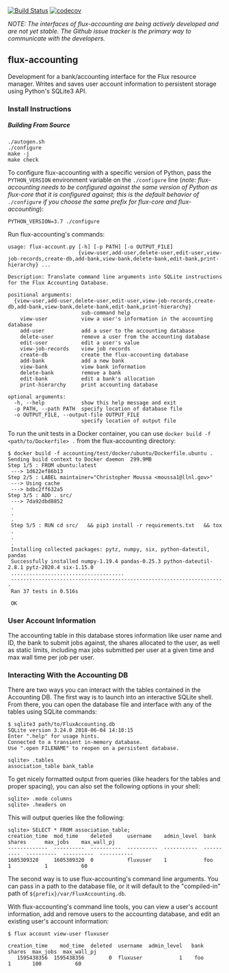 [![Build Status](https://travis-ci.org/flux-framework/flux-accounting.svg?branch=master)](https://travis-ci.org/flux-framework/flux-accounting)
[![codecov](https://codecov.io/gh/flux-framework/flux-accounting/branch/master/graph/badge.svg)](https://codecov.io/gh/flux-framework/flux-accounting)

_NOTE: The interfaces of flux-accounting are being actively developed and are not yet stable. The Github issue tracker is the primary way to communicate with the developers._

## flux-accounting

Development for a bank/accounting interface for the Flux resource manager. Writes and saves user account information to persistent storage using Python's SQLite3 API.

### Install Instructions

##### Building From Source

```console
./autogen.sh
./configure
make -j
make check
```

To configure flux-accounting with a specific version of Python, pass the `PYTHON_VERSION` environment variable on the `./configure` line (_note: flux-accounting needs to be configured against the same version of Python as flux-core that it is configured against; this is the default behavior of `./configure` if you choose the same prefix for flux-core and flux-accounting_):

```console
PYTHON_VERSION=3.7 ./configure
```

Run flux-accounting's commands:

```
usage: flux-account.py [-h] [-p PATH] [-o OUTPUT_FILE]
                       {view-user,add-user,delete-user,edit-user,view-job-records,create-db,add-bank,view-bank,delete-bank,edit-bank,print-hierarchy} ...

Description: Translate command line arguments into SQLite instructions for the Flux Accounting Database.

positional arguments:
  {view-user,add-user,delete-user,edit-user,view-job-records,create-db,add-bank,view-bank,delete-bank,edit-bank,print-hierarchy}
                        sub-command help
    view-user           view a user's information in the accounting database
    add-user            add a user to the accounting database
    delete-user         remove a user from the accounting database
    edit-user           edit a user's value
    view-job-records    view job records
    create-db           create the flux-accounting database
    add-bank            add a new bank
    view-bank           view bank information
    delete-bank         remove a bank
    edit-bank           edit a bank's allocation
    print-hierarchy     print accounting database

optional arguments:
  -h, --help            show this help message and exit
  -p PATH, --path PATH  specify location of database file
  -o OUTPUT_FILE, --output-file OUTPUT_FILE
                        specify location of output file
```

To run the unit tests in a Docker container, you can use `docker build -f <path/to/Dockerfile> .` from the flux-accounting directory:

```
$ docker build -f accounting/test/docker/ubuntu/Dockerfile.ubuntu .
Sending build context to Docker daemon  299.9MB
Step 1/5 : FROM ubuntu:latest
 ---> 1d622ef86b13
Step 2/5 : LABEL maintainer="Christopher Moussa <moussa1@llnl.gov>"
 ---> Using cache
 ---> bdbc2ff632a5
Step 3/5 : ADD . src/
 ---> 7da92dbd8852
 .
 .
 .
 Step 5/5 : RUN cd src/   && pip3 install -r requirements.txt   && tox
 .
 .
 .
 Installing collected packages: pytz, numpy, six, python-dateutil, pandas
 Successfully installed numpy-1.19.4 pandas-0.25.3 python-dateutil-2.8.1 pytz-2020.4 six-1.15.0
 .....................................
 ----------------------------------------------------------------------
 Ran 37 tests in 0.516s

 OK
```

### User Account Information

The accounting table in this database stores information like user name and ID, the bank to submit jobs against, the shares allocated to the user, as well as static limits, including max jobs submitted per user at a given time and max wall time per job per user.

### Interacting With the Accounting DB

There are two ways you can interact with the tables contained in the Accounting DB. The first way is to launch into an interactive SQLite shell. From there, you can open the database file and interface with any of the tables using SQLite commands:

```
$ sqlite3 path/to/FluxAccounting.db
SQLite version 3.24.0 2018-06-04 14:10:15
Enter ".help" for usage hints.
Connected to a transient in-memory database.
Use ".open FILENAME" to reopen on a persistent database.

sqlite> .tables
association_table bank_table
```

To get nicely formatted output from queries (like headers for the tables and proper spacing), you can also set the following options in your shell:

```
sqlite> .mode columns
sqlite> .headers on
```

This will output queries like the following:

```
sqlite> SELECT * FROM association_table;
creation_time  mod_time    deleted     username    admin_level  bank        shares      max_jobs    max_wall_pj
-------------  ----------  ----------  ----------  -----------  ----------  ----------  ----------  -----------
1605309320     1605309320  0           fluxuser    1            foo         1           1           60       
```

The second way is to use flux-accounting's command line arguments. You can pass in a path to the database file, or it will default to the "compiled-in" path of `${prefix}/var/FluxAccounting.db`.

With flux-accounting's command line tools, you can view a user's account information, add and remove users to the accounting database, and edit an existing user's account information:

```
$ flux account view-user fluxuser

creation_time    mod_time  deleted  username  admin_level   bank   shares  max_jobs  max_wall_pj
   1595438356  1595438356        0  fluxuser            1    foo        1       100           60
```
